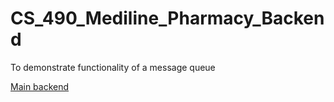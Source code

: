 # CS_490_Mediline_Pharmacy_Backend
To demonstrate functionality of a message queue

[Main backend](https://github.com/kairyvu/CS_490_Mediline_Backend)
